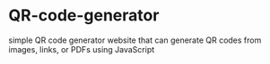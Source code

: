 # QR-code-generator
simple QR code generator website that can generate QR codes from images, links, or PDFs using JavaScript
